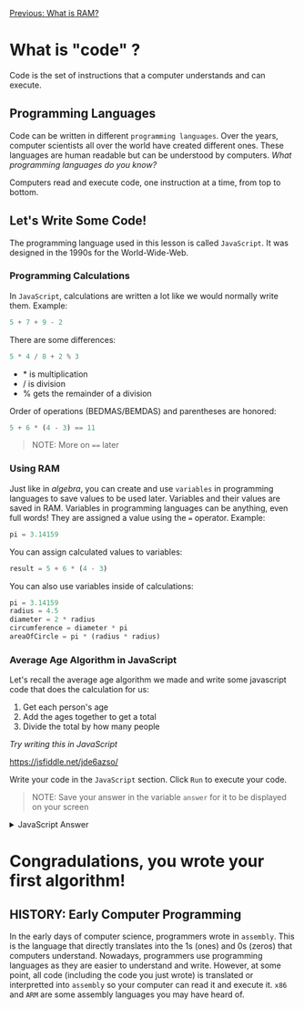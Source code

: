 [Previous: What is RAM?](../Lesson-2-RAM/README.md)

# What is "code" ?

Code is the set of instructions that a computer understands and can execute.

## Programming Languages

Code can be written in different `programming languages`. Over the years, computer scientists all over the world have created different ones. These languages are human readable but can be understood by computers. *What programming languages do you know?*

Computers read and execute code, one instruction at a time, from top to bottom.

## Let's Write Some Code!

The programming language used in this lesson is called `JavaScript`. It was designed in the 1990s for the World-Wide-Web.

### Programming Calculations

In `JavaScript`, calculations are written a lot like we would normally write them. Example:

```javascript
5 + 7 + 9 - 2
```

There are some differences:

```javascript
5 * 4 / 8 + 2 % 3
```

- \* is multiplication
- / is division
- % gets the remainder of a division

Order of operations (BEDMAS/BEMDAS) and parentheses are honored:

```javascript
5 + 6 * (4 - 3) == 11
```

> NOTE: More on `==` later

### Using RAM

Just like in *algebra*, you can create and use `variables` in programming languages to save values to be used later. Variables and their values are saved in RAM. Variables in programming languages can be anything, even full words! They are assigned a value using the `=` operator. Example:

```javascript
pi = 3.14159
```

You can assign calculated values to variables:

```javascript
result = 5 + 6 * (4 - 3)
```

You can also use variables inside of calculations:

```javascript
pi = 3.14159
radius = 4.5
diameter = 2 * radius
circumference = diameter * pi
areaOfCircle = pi * (radius * radius)
```

### Average Age Algorithm in JavaScript

Let's recall the average age algorithm we made and write some javascript code that does the calculation for us:
1. Get each person's age
2. Add the ages together to get a total
3. Divide the total by how many people

*Try writing this in JavaScript*

https://jsfiddle.net/jde6azso/

Write your code in the `JavaScript` section. Click `Run` to execute your code.

> NOTE: Save your answer in the variable `answer` for it to be displayed on your screen

<details>
<summary>JavaScript Answer</summary>

```javascript
theQueensAge = 94
alliesAge = 19
natesAge = 22
elonMusksAge = 49

total = theQueensAge + alliesAge + natesAge + elonMusksAge
average = total / 4
answer = average
```
</details>

# Congradulations, you wrote your first algorithm!

## HISTORY: Early Computer Programming
 In the early days of computer science, programmers wrote in `assembly`. This is the language that directly translates into the 1s (ones) and 0s (zeros) that computers understand. Nowadays, programmers use programming languages as they are easier to understand and write. However, at some point, all code (including the code you just wrote) is translated or interpretted into `assembly` so your computer can read it and execute it. `x86` and `ARM` are some assembly languages you may have heard of.


